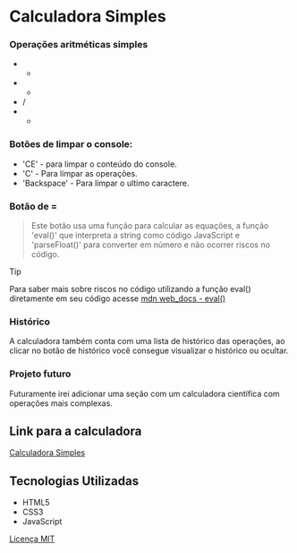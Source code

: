 # Calculadora Simples

### Operações aritméticas simples

* +
* -
* /
* *

### Botões de limpar o console:

* 'CE' - para limpar o conteúdo do console.
* 'C' - Para limpar as operações.
* 'Backspace' - Para limpar o ultimo caractere.

### Botão de =

>Este botão usa uma função para calcular as equações, a função 'eval()'
que interpreta a string como código JavaScript e 'parseFloat()'
para converter em número e não ocorrer riscos no código.

>[!TIP]
>Para saber mais sobre riscos no código utilizando a função eval()
diretamente em seu código acesse [mdn web_docs - eval()](https://developer.mozilla.org/en-US/docs/Web/JavaScript/Reference/Global_Objects/eval)

### Histórico

A calculadora também conta com uma lista de histórico das operações, ao clicar no botão de histórico você consegue visualizar o histórico ou ocultar.

### Projeto futuro

Futuramente irei adicionar uma seção com um calculadora científica com operações mais complexas.

## Link para a calculadora
[Calculadora Simples]()

## Tecnologias Utilizadas

- HTML5
- CSS3
- JavaScript

[Licença MIT](https://opensource.org/licenses/MIT)

